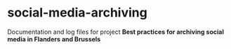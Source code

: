 # social-media-archiving
Documentation and log files for project __Best practices for archiving social media in Flanders and Brussels__
